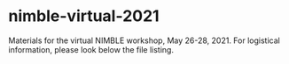 # nimble-virtual-2021
Materials for the virtual NIMBLE workshop, May 26-28, 2021. For logistical information, please look below the file listing.
